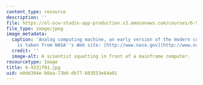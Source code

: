 ```yaml
---
content_type: resource
description: ''
file: https://ol-ocw-studio-app-production.s3.amazonaws.com/courses/6-933j-the-structure-of-engineering-revolutions-fall-2001/e0dd394eb0aa73b6db77683553e64a01_6-933jf01.jpg
file_type: image/jpeg
image_metadata:
  caption: 'Analog computing machine, an early version of the modern computer. (Image
    is taken from NASA''s Web site: [http://www.nasa.gov](http://www.nasa.gov).)'
  credit: ''
  image-alt: A scientist squatting in front of a mainframe computer.
resourcetype: Image
title: 6-933jf01.jpg
uid: e0dd394e-b0aa-73b6-db77-683553e64a01
---
```

